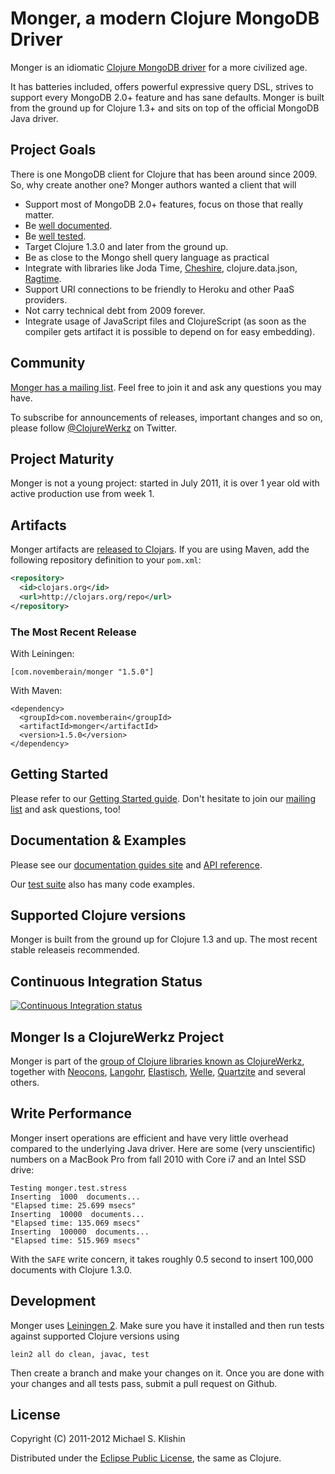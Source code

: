 # Monger, a modern Clojure MongoDB Driver

Monger is an idiomatic [Clojure MongoDB driver](http://clojuremongodb.info) for a more civilized age.

It has batteries included, offers powerful expressive query DSL, strives to support every MongoDB 2.0+ feature and has sane defaults. Monger is built from the
ground up for Clojure 1.3+ and sits on top of the official MongoDB Java driver.


## Project Goals

There is one MongoDB client for Clojure that has been around since 2009. So, why create another one? Monger authors
wanted a client that will

 * Support most of MongoDB 2.0+ features, focus on those that really matter.
 * Be [well documented](http://clojuremongodb.info).
 * Be [well tested](https://github.com/michaelklishin/monger/tree/master/test/monger/test).
 * Target Clojure 1.3.0 and later from the ground up.
 * Be as close to the Mongo shell query language as practical
 * Integrate with libraries like Joda Time, [Cheshire](https://github.com/dakrone/cheshire), clojure.data.json, [Ragtime](https://github.com/weavejester/ragtime).
 * Support URI connections to be friendly to Heroku and other PaaS providers.
 * Not carry technical debt from 2009 forever.
 * Integrate usage of JavaScript files and ClojureScript (as soon as the compiler gets artifact it is possible to depend on for easy embedding).



## Community

[Monger has a mailing list](https://groups.google.com/forum/#!forum/clojure-mongodb). Feel free to join it and ask any questions you may have.

To subscribe for announcements of releases, important changes and so on, please follow [@ClojureWerkz](https://twitter.com/#!/clojurewerkz) on Twitter.


## Project Maturity

Monger is not a young project: started in July 2011, it is over 1 year old with active production use from week 1.



## Artifacts

Monger artifacts are [released to Clojars](https://clojars.org/com.novemberain/monger). If you are using Maven, add the following repository
definition to your `pom.xml`:

``` xml
<repository>
  <id>clojars.org</id>
  <url>http://clojars.org/repo</url>
</repository>
```

### The Most Recent Release

With Leiningen:

    [com.novemberain/monger "1.5.0"]


With Maven:

    <dependency>
      <groupId>com.novemberain</groupId>
      <artifactId>monger</artifactId>
      <version>1.5.0</version>
    </dependency>



## Getting Started

Please refer to our [Getting Started guide](http://clojuremongodb.info/articles/getting_started.html). Don't hesitate to join our [mailing list](https://groups.google.com/forum/#!forum/clojure-mongodb) and ask questions, too!




## Documentation & Examples

Please see our [documentation guides site](http://clojuremongodb.info/) and [API reference](http://reference.clojuremongodb.info).

Our [test suite](https://github.com/michaelklishin/monger/tree/master/test/monger/test) also has many code examples.



## Supported Clojure versions

Monger is built from the ground up for Clojure 1.3 and up. The most recent
stable releaseis recommended.


## Continuous Integration Status

[![Continuous Integration status](https://secure.travis-ci.org/michaelklishin/monger.png)](http://travis-ci.org/michaelklishin/monger)




## Monger Is a ClojureWerkz Project

Monger is part of the [group of Clojure libraries known as ClojureWerkz](http://clojurewerkz.org), together with
[Neocons](https://github.com/michaelklishin/neocons), [Langohr](https://github.com/michaelklishin/langohr), [Elastisch](https://github.com/clojurewerkz/elastisch), [Welle](https://github.com/michaelklishin/welle), [Quartzite](https://github.com/michaelklishin/quartzite) and several others.


## Write Performance

Monger insert operations are efficient and have very little overhead compared to the underlying Java driver. Here
are some (very unscientific) numbers on a MacBook Pro from fall 2010 with Core i7 and an Intel SSD drive:

```
Testing monger.test.stress
Inserting  1000  documents...
"Elapsed time: 25.699 msecs"
Inserting  10000  documents...
"Elapsed time: 135.069 msecs"
Inserting  100000  documents...
"Elapsed time: 515.969 msecs"
```

With the `SAFE` write concern, it takes roughly 0.5 second to insert 100,000 documents with Clojure 1.3.0.



## Development

Monger uses [Leiningen 2](https://github.com/technomancy/leiningen/blob/master/doc/TUTORIAL.md). Make sure you have it installed and then run tests against
supported Clojure versions using

    lein2 all do clean, javac, test

Then create a branch and make your changes on it. Once you are done with your changes and all tests pass, submit a pull request
on Github.



## License

Copyright (C) 2011-2012 Michael S. Klishin

Distributed under the [Eclipse Public License](http://www.eclipse.org/legal/epl-v10.html), the same as Clojure.
